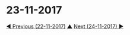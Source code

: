 # 23-11-2017


[◀ Previous (22-11-2017)](https://github.com/humayuns/Workspace/blob/master/Diary/2017/November/22/notebook.md) [▲](https://github.com/humayuns/Workspace/tree/master/Diary/2017/November)
[Next (24-11-2017) ▶](https://github.com/humayuns/Workspace/blob/master/Diary/2017/November/24/notebook.md)